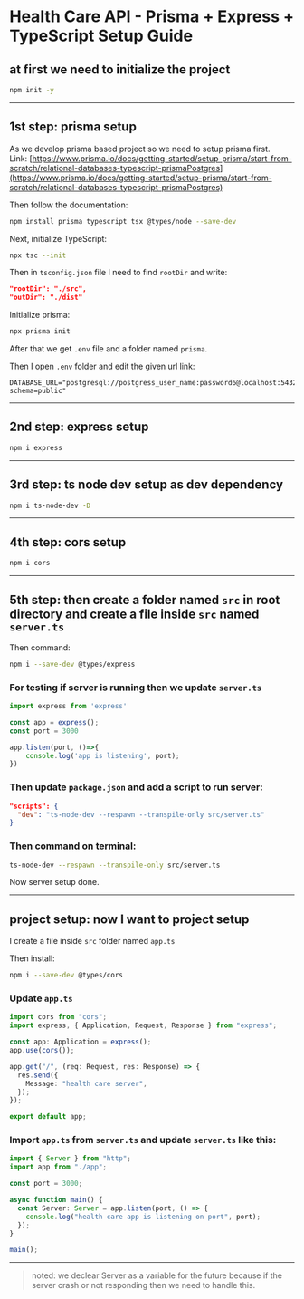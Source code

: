 # Health Care API - Prisma + Express + TypeScript Setup Guide

## at first we need to initialize the project

```bash
npm init -y
```

---

## 1st step: prisma setup

As we develop prisma based project so we need to setup prisma first.\
Link: [https://www.prisma.io/docs/getting-started/setup-prisma/start-from-scratch/relational-databases-typescript-prismaPostgres](https://www.prisma.io/docs/getting-started/setup-prisma/start-from-scratch/relational-databases-typescript-prismaPostgres)

Then follow the documentation:

```bash
npm install prisma typescript tsx @types/node --save-dev
```

Next, initialize TypeScript:

```bash
npx tsc --init
```

Then in `tsconfig.json` file I need to find `rootDir` and write:

```json
"rootDir": "./src",
"outDir": "./dist"
```

Initialize prisma:

```bash
npx prisma init
```

After that we get `.env` file and a folder named `prisma`.

Then I open `.env` folder and edit the given url link:

```env
DATABASE_URL="postgresql://postgress_user_name:password6@localhost:5432/database_name?schema=public"
```

---

## 2nd step: express setup

```bash
npm i express
```

---

## 3rd step: ts node dev setup as dev dependency

```bash
npm i ts-node-dev -D
```

---

## 4th step: cors setup

```bash
npm i cors
```

---

## 5th step: then create a folder named `src` in root directory and create a file inside `src` named `server.ts`

Then command:

```bash
npm i --save-dev @types/express
```

### For testing if server is running then we update `server.ts`

```ts
import express from 'express'

const app = express();
const port = 3000

app.listen(port, ()=>{
    console.log('app is listening', port);
})
```

### Then update `package.json` and add a script to run server:

```json
"scripts": {
  "dev": "ts-node-dev --respawn --transpile-only src/server.ts"
}
```

### Then command on terminal:

```bash
ts-node-dev --respawn --transpile-only src/server.ts
```

Now server setup done.

---

## **project setup: now I want to project setup**

I create a file inside `src` folder named `app.ts`

Then install:

```bash
npm i --save-dev @types/cors
```

### Update `app.ts`

```ts
import cors from "cors";
import express, { Application, Request, Response } from "express";

const app: Application = express();
app.use(cors());

app.get("/", (req: Request, res: Response) => {
  res.send({
    Message: "health care server",
  });
});

export default app;
```

### Import `app.ts` from `server.ts` and update `server.ts` like this:

```ts
import { Server } from "http";
import app from "./app";

const port = 3000;

async function main() {
  const Server: Server = app.listen(port, () => {
    console.log("health care app is listening on port", port);
  });
}

main();
```

---

> noted: we declear Server as a variable for the future because if the server crash or not responding then we need to handle this.

